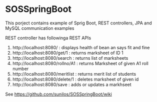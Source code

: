 # SOSSpringBoot

This porject contains example of Sprig Boot, REST controllers, JPA and MySQL communication examples 

REST controller has followinga REST APIs 

1. http://localhost:8080/ : displays health of bean an says fit and fine
1. http://localhost:8080/get/1 : returns marksheet of ID 1
1. http://localhost:8080/search : returns list of marksheets
1. http://localhost:8080/rollno/A1 : returns Marksheet of given A1 roll number
1. http://localhost:8080/meritlist : returns merit list of students
1. http://localhost:8080/delete/1 : deletes marksheet of given id
1. http://localhost:8080/save : adds or updates a markhseet

See https://github.com/sunilos/SOSSpringBoot/wiki


